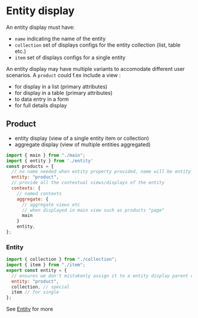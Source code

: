 # Entity display

An entity display must have:

- `name` indicating the name of the entity
- `collection` set of displays configs for the entity collection (list, table etc.)
- `item` set of displays configs for a single entity

An entity display may have multiple variants to accomodate different user scenarios.
A `product` could f.ex include a view :

- for display in a list (primary attributes)
- for display in a table (primary attributes)
- to data entry in a form
- for full details display

## Product

- entity display (view of a single entity item or collection)
- aggregate display (view of multiple entities aggregated)

```js
import { main } from "./main";
import { entity } from './entity'
const products = {
  // no name needed when entity property provided, name will be entity name
  entity: "product",
  // provide all the contextual views/displays of the entity
  contexts: {
    // named contexts
    aggregate: {
      // aggregate views etc
      // when displayed in main view such as products "page"
      main
    }
    entity,
};
```

### Entity

```js
import { collection } from "./collection";
import { item } from "./item";
export const entity = {
  // ensures we don't mistakenly assign it to a entity display parent config of wrong type
  entity: "product",
  collection, // special
  item // for single
};
```

See [Entity](./entity/Entity.md) for more
